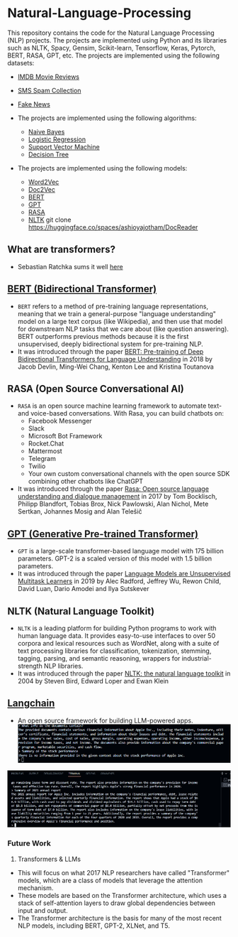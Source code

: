 # Natural-Language-Processing
This repository contains the code for the Natural Language Processing (NLP) projects. The projects are implemented using Python and its libraries such as NLTK, Spacy, Gensim, Scikit-learn, Tensorflow, Keras, Pytorch, BERT, RASA, GPT, etc. The projects are implemented using the following datasets:
* [IMDB Movie Reviews](https://www.kaggle.com/lakshmi25npathi/imdb-dataset-of-50k-movie-reviews)
* [SMS Spam Collection](https://www.kaggle.com/uciml/sms-spam-collection-dataset)
* [Fake News](https://www.kaggle.com/c/fake-news/data)

* The projects are implemented using the following algorithms:
  * [Naive Bayes](https://en.wikipedia.org/wiki/Naive_Bayes_classifier)
  * [Logistic Regression](https://en.wikipedia.org/wiki/Logistic_regression)
  * [Support Vector Machine](https://en.wikipedia.org/wiki/Support-vector_machine)
  * [Decision Tree](https://en.wikipedia.org/wiki/Decision_tree)
  
* The projects are implemented using the following models:
    * [Word2Vec](https://en.wikipedia.org/wiki/Word2vec)
    * [Doc2Vec](https://en.wikipedia.org/wiki/Doc2vec)
    * [BERT](https://en.wikipedia.org/wiki/BERT_(language_model))
    * [GPT](https://en.wikipedia.org/wiki/OpenAI_GPT)
    * [RASA](https://en.wikipedia.org/wiki/Rasa_(software))
    * [NLTK](https://en.wikipedia.org/wiki/Natural_Language_Toolkit)
git clone https://huggingface.co/spaces/ashioyajotham/DocReader

## What are transformers?
* Sebastian Ratchka sums it well [here](https://www.linkedin.com/posts/sebastianraschka_ai-llm-transformers-activity-7074387165543092224-tlX-?utm_source=share&utm_medium=member_desktop)


## [BERT (Bidirectional Transformer)](https://github.com/google-research/bert)
* `BERT` refers to a method of pre-training language representations, meaning that we train a general-purpose "language understanding" model on a large text corpus (like Wikipedia), and then use that model for downstream NLP tasks that we care about (like question answering). BERT outperforms previous methods because it is the first unsupervised, deeply bidirectional system for pre-training NLP.
* It was introduced through the paper [BERT: Pre-training of Deep Bidirectional Transformers for Language Understanding](https://arxiv.org/abs/1810.04805) in 2018 by Jacob Devlin, Ming-Wei Chang, Kenton Lee and Kristina Toutanova

## RASA (Open Source Conversational AI)
* `RASA` is an open source machine learning framework to automate text-and voice-based conversations. With Rasa, you can build chatbots on:
  * Facebook Messenger
  * Slack
  * Microsoft Bot Framework
  * Rocket.Chat
  * Mattermost
  * Telegram
  * Twilio
  * Your own custom conversational channels with the open source SDK combining other chatbots like ChatGPT
* It was introduced through the paper [Rasa: Open source language understanding and dialogue management](https://arxiv.org/abs/1712.05181) in 2017 by Tom Bocklisch, Philipp Blandfort, Tobias Brox, Nick Pawlowski, Alan Nichol, Mete Sertkan, Johannes Mosig and Alan Telešič

## [GPT (Generative Pre-trained Transformer)](https://github.com/openai/gpt-2)
* `GPT` is a large-scale transformer-based language model with 175 billion parameters. GPT-2 is a scaled version of this model with 1.5 billion parameters.
* It was introduced through the paper [Language Models are Unsupervised Multitask Learners](https://d4mucfpksywv.cloudfront.net/better-language-models/language-models.pdf) in 2019 by Alec Radford, Jeffrey Wu, Rewon Child, David Luan, Dario Amodei and Ilya Sutskever

## NLTK (Natural Language Toolkit)
* `NLTK` is a leading platform for building Python programs to work with human language data. It provides easy-to-use interfaces to over 50 corpora and lexical resources such as WordNet, along with a suite of text processing libraries for classification, tokenization, stemming, tagging, parsing, and semantic reasoning, wrappers for industrial-strength NLP libraries.
* It was introduced through the paper [NLTK: the natural language toolkit](https://www.aclweb.org/anthology/J03-4003.pdf) in 2004 by Steven Bird, Edward Loper and Ewan Klein

## [Langchain](https://github.com/ashioyajotham/Natural-Language-Processing/tree/main/LangChain#langchain)
* An open source framework for building LLM-powered apps.
![Sample 1: Interaction of chatgpt + gdrive + langchain](image.png)

![Sample 2: Interaction of chatgpt + gdrive + langchain](image2.jpeg)

### Future Work
1) Transformers & LLMs 
- This will focus on what 2017 NLP researchers have called "Transformer" models, which are a class of models that leverage the attention mechanism.
- These models are based on the Transformer architecture, which uses a stack of self-attention layers to draw global dependencies between input and output.
- The Transformer architecture is the basis for many of the most recent NLP models, including BERT, GPT-2, XLNet, and T5.
